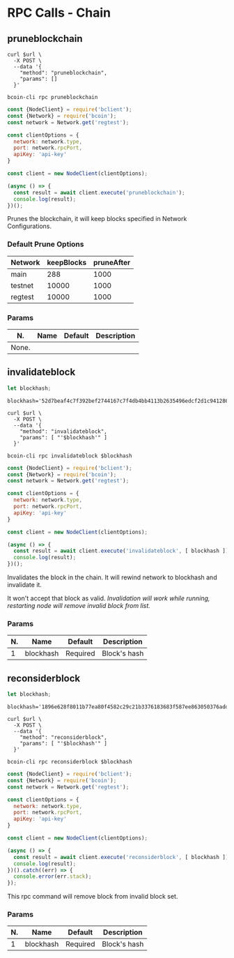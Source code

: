 # RPC Calls - Chain

## pruneblockchain

```shell--curl
curl $url \
  -X POST \
  --data '{
    "method": "pruneblockchain",
    "params": []
  }'
```

```shell--cli
bcoin-cli rpc pruneblockchain
```

```javascript
const {NodeClient} = require('bclient');
const {Network} = require('bcoin');
const network = Network.get('regtest');

const clientOptions = {
  network: network.type,
  port: network.rpcPort,
  apiKey: 'api-key'
}

const client = new NodeClient(clientOptions);

(async () => {
  const result = await client.execute('pruneblockchain');
  console.log(result);
})();
```

Prunes the blockchain, it will keep blocks specified in Network Configurations.

### Default Prune Options
Network | keepBlocks | pruneAfter
------- | -------    | -------
main    | 288        | 1000
testnet | 10000      | 1000
regtest | 10000      | 1000

### Params
N. | Name | Default |  Description
--------- | --------- | --------- | -----------
None. |



## invalidateblock

```javascript
let blockhash;
```

```shell--vars
blockhash='52d7beaf4c7f392bef2744167c7f4db4bb4113b2635496edcf2d1c94128696aa';
```

```shell--curl
curl $url \
  -X POST \
  --data '{
    "method": "invalidateblock",
    "params": [ "'$blockhash'" ]
  }'
```

```shell--cli
bcoin-cli rpc invalidateblock $blockhash
```

```javascript
const {NodeClient} = require('bclient');
const {Network} = require('bcoin');
const network = Network.get('regtest');

const clientOptions = {
  network: network.type,
  port: network.rpcPort,
  apiKey: 'api-key'
}

const client = new NodeClient(clientOptions);

(async () => {
  const result = await client.execute('invalidateblock', [ blockhash ]);
  console.log(result);
})();
```


Invalidates the block in the chain.
It will rewind network to blockhash and invalidate it.

It won't accept that block as valid.
*Invalidation will work while running, restarting node will remove invalid block from list.*

### Params
N. | Name | Default |  Description
--------- | --------- | --------- | -----------
1 | blockhash | Required | Block's hash



## reconsiderblock

```javascript
let blockhash;
```

```shell--vars
blockhash='1896e628f8011b77ea80f4582c29c21b3376183683f587ee863050376add3891'
```

```shell--curl
curl $url \
  -X POST \
  --data '{
    "method": "reconsiderblock",
    "params": [ "'$blockhash'" ]
  }'
```

```shell--cli
bcoin-cli rpc reconsiderblock $blockhash
```

```javascript
const {NodeClient} = require('bclient');
const {Network} = require('bcoin');
const network = Network.get('regtest');

const clientOptions = {
  network: network.type,
  port: network.rpcPort,
  apiKey: 'api-key'
}

const client = new NodeClient(clientOptions);

(async () => {
  const result = await client.execute('reconsiderblock', [ blockhash ]);
  console.log(result);
})().catch((err) => {
  console.error(err.stack);
});
```

This rpc command will remove block from invalid block set.

### Params
N. | Name | Default |  Description
--------- | --------- | --------- | -----------
1 | blockhash | Required | Block's hash
